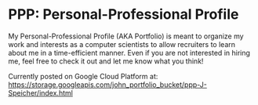 # PPP: Personal-Professional Profile

My Personal-Professional Profile (AKA Portfolio) is meant to organize my work and interests as a computer scientists
to allow recruiters to learn about me in a time-efficient manner.
Even if you are not interested in hiring me, feel free to check it out and let me know what you think!

Currently posted on Google Cloud Platform at:
https://storage.googleapis.com/john_portfolio_bucket/ppp-J-Speicher/index.html
